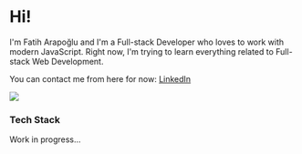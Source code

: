 # Hi!

I'm Fatih Arapoğlu and I'm a Full-stack Developer who loves to work with modern JavaScript. Right now, I'm trying to learn everything related to Full-stack Web Development.

You can contact me from here for now: [LinkedIn](https://www.linkedin.com/in/fatiharapoglu/)

![](https://komarev.com/ghpvc/?username=fatiharapoglu)

### Tech Stack

Work in progress...
